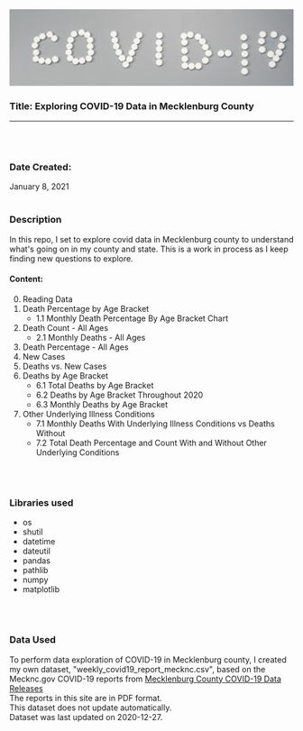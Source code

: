 <img src='images/covid19.jpg'/>

### Title: Exploring COVID-19 Data in Mecklenburg County 
---

<br>
<br>

### Date Created: 
January 8, 2021
<br>
<br>

### Description
In this repo, I set to explore covid data in Mecklenburg county to understand what's going on in my county and state. This is a work in process as I keep finding new questions to explore. 
<br>
#### Content:<br>
0. Reading Data
1. Death Percentage by Age Bracket
   - 1.1 Monthly Death Percentage By Age Bracket Chart
2. Death Count - All Ages 
   - 2.1 Monthly Deaths - All Ages
3. Death Percentage - All Ages
4. New Cases
5. Deaths vs. New Cases
6. Deaths by Age Bracket
    - 6.1 Total Deaths by Age Bracket
    - 6.2 Deaths by Age Bracket Throughout 2020
    - 6.3 Monthly Deaths by Age Bracket
7. Other Underlying Illness Conditions
    - 7.1 Monthly Deaths With Underlying Illness Conditions vs Deaths Without
    - 7.2 Total Death Percentage and Count With and Without Other Underlying Conditions

<br>
<br>

### Libraries used

* os <br>
* shutil <br>
* datetime <br>
* dateutil<br>
* pandas<br>
* pathlib<br>
* numpy<br>
* matplotlib<br>
<br>
<br>

### Data Used

To perform data exploration of COVID-19 in Mecklenburg county, I created my own dataset, "weekly_covid19_report_mecknc.csv", 
based on the Mecknc.gov COVID-19 reports from [Mecklenburg County COVID-19 Data Releases](https://www.mecknc.gov/news/Pages/COVID-19-Data-Dashboard.aspx)<br>
The reports in this site are in PDF format. <br> 
This dataset does not update automatically.<br> Dataset was last updated on 2020-12-27. 
<br>
<br>
